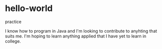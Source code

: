 # hello-world
practice 

I know how to program in Java and I'm looking to contribute to anyhting that suits me. I'm hoping to learn anything applied that I have yet to learn in college. 
